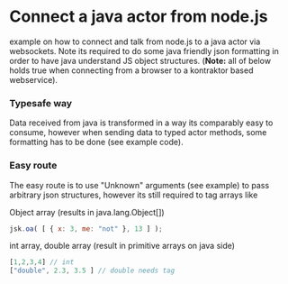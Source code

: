 
#  Connect a java actor from node.js

example on how to connect and talk from node.js to a java actor via websockets. Note its required to do some java friendly json formatting in order to have java understand JS object structures. (**Note:** all of below holds true when connecting from a browser to a kontraktor based webservice).

### Typesafe way

Data received from java is transformed in a way its comparably easy to consume, however when sending data to typed actor methods, some formatting has to be done (see example code).

### Easy route

The easy route is to use "Unknown" arguments (see example) to pass arbitrary json structures, however its still required to tag arrays like

Object array (results in java.lang.Object[])
```javascript
jsk.oa( [ { x: 3, me: "not" }, 13 ] );
```

int array, double array (result in primitive arrays on java side)
```javascript
[1,2,3,4] // int
["double", 2.3, 3.5 ] // double needs tag
```

